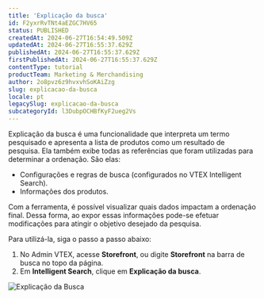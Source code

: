 ```yaml
---
title: 'Explicação da busca'
id: F2yxrRvTNt4aEZGC7HV65
status: PUBLISHED
createdAt: 2024-06-27T16:54:49.509Z
updatedAt: 2024-06-27T16:55:37.629Z
publishedAt: 2024-06-27T16:55:37.629Z
firstPublishedAt: 2024-06-27T16:55:37.629Z
contentType: tutorial
productTeam: Marketing & Merchandising
author: 2o8pvz6z9hvxvhSoKAiZzg
slug: explicacao-da-busca
locale: pt
legacySlug: explicacao-da-busca
subcategoryId: l3DubpOCHBfKyF2ueg2Vs
---
```


Explicação da busca é uma funcionalidade que interpreta um termo pesquisado e apresenta a lista de produtos como um resultado de pesquisa. Ela também exibe todas as referências que foram utilizadas para determinar a ordenação. São elas:

  - Configurações e regras de busca (configurados no VTEX Intelligent Search).
  - Informações dos produtos.

Com a ferramenta, é possível visualizar quais dados impactam a ordenação final. Dessa forma, ao expor essas informações pode-se efetuar modificações para atingir o objetivo desejado da pesquisa.

Para utilizá-la, siga o passo a passo abaixo:

1. No Admin VTEX, acesse **Storefront**, ou digite **Storefront** na barra de busca no topo da página.
2. Em **Intelligent Search**, clique em **Explicação da busca**. 

![Explicação da Busca](//images.ctfassets.net/alneenqid6w5/5KrbVmzoI4woKzjxhsGJne/7b6559e6b60aacbd221d805318331bf0/explica____o_de_busca_pt.png)


